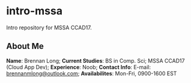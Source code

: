 # intro-mssa
Intro repository for MSSA CCAD17.

## About Me
**Name**: Brennan Long;
**Current Studies**: BS in Comp. Sci; MSSA CCAD17 (Cloud App Dev);
**Experience**: Noob;
**Contact Info**: E-mail: brennanmlong@outlook.com;
**Availabilites**: Mon-Fri, 0900-1600 EST
